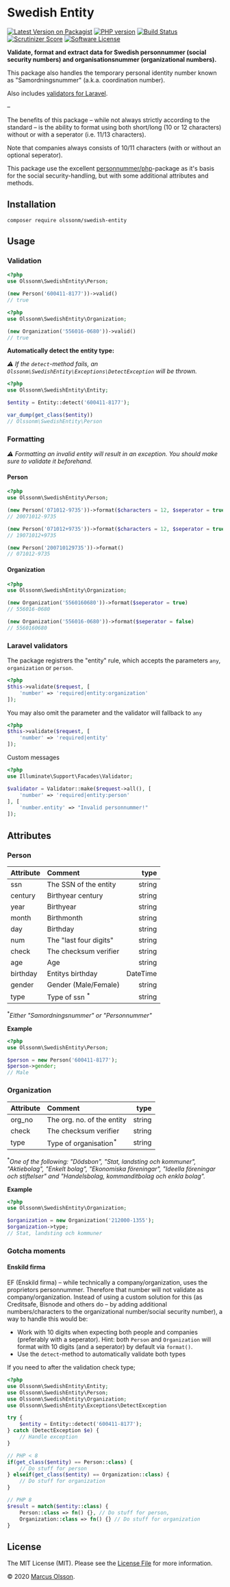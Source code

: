 # Swedish Entity

[![Latest Version on Packagist][version-ico]][packagist-link]
[![PHP version][php-ico]][packagist-link]
[![Build Status][build-ico]][build-link]
[![Scrutinizer Score][scrutinizer-ico]][scrutinizer-link]
[![Software License][license-ico]](LICENSE.md)

**Validate, format and extract data for Swedish personnummer (social security numbers) and organisationsnummer (organizational numbers).**

This package also handles the temporary personal identity number known as "Samordningsnummer" (a.k.a. coordination number).

Also includes [validators for Laravel](#laravel-validators).

–

The benefits of this package – while not always strictly according to the standard – is the ability to format using both short/long (10 or 12 characters) without or with a seperator (i.e. 11/13 characters).

Note that companies always consists of 10/11 characters (with or without an optional seperator).

This package use the excellent [personnummer/php](https://github.com/personnummer/php)-package as it's basis for the social security-handling, but with some additional attributes and methods.

## Installation

```
composer require olssonm/swedish-entity
```

## Usage

### Validation

```php
<?php
use Olssonm\SwedishEntity\Person;

(new Person('600411-8177'))->valid()
// true
```

```php
<?php
use Olssonm\SwedishEntity\Organization;

(new Organization('556016-0680'))->valid()
// true
```

**Automatically detect the entity type:**

*⚠️ If the `detect`-method fails, an `Olssonm\SwedishEntity\Exceptions\DetectException` will be thrown.*

```php
<?php
use Olssonm\SwedishEntity\Entity;

$entity = Entity::detect('600411-8177');

var_dump(get_class($entity))
// Olssonm\SwedishEntity\Person

```

### Formatting

*⚠️ Formatting an invalid entity will result in an exception. You should make sure to validate it beforehand.*

#### Person

```php
<?php
use Olssonm\SwedishEntity\Person;

(new Person('071012-9735'))->format($characters = 12, $seperator = true)
// 20071012-9735

(new Person('071012+9735'))->format($characters = 12, $seperator = true)
// 19071012+9735

(new Person('200710129735'))->format()
// 071012-9735
```

#### Organization

```php
<?php
use Olssonm\SwedishEntity\Organization;

(new Organization('5560160680'))->format($seperator = true)
// 556016-0680

(new Organization('556016-0680'))->format($seperator = false)
// 5560160680
```

### Laravel validators

The package registrers the "entity" rule, which accepts the parameters `any`, `organization` or `person`. 

```php
<?php
$this->validate($request, [
    'number' => 'required|entity:organization'
]);
```

You may also omit the parameter and the validator will fallback to `any`

```php
<?php
$this->validate($request, [
    'number' => 'required|entity'
]);
```

Custom messages

```php
<?php
use Illuminate\Support\Facades\Validator;

$validator = Validator::make($request->all(), [
    'number' => 'required|entity:person'
], [
    'number.entity' => "Invalid personnummer!"
]);
```

## Attributes

### Person

| Attribute | Comment                   | type      |
| ----------|:--------------------------|----------:|
| ssn       | The SSN of the entity     | string    |
| century   | Birthyear century         | string    |
| year      | Birthyear                 | string    |
| month     | Birthmonth                | string    |
| day       | Birthday                  | string    |
| num       | The "last four digits"    | string    |
| check     | The checksum verifier     | string    |
| age       | Age                       | string    |
| birthday  | Entitys birthday          | DateTime  |
| gender    | Gender (Male/Female)      | string    |
| type      | Type of ssn <sup>*</sup>  | string    |

<sup>*</sup>*Either "Samordningsnummer" or "Personnummer"*

**Example**

```php
<?php
use Olssonm\SwedishEntity\Person;

$person = new Person('600411-8177');
$person->gender;
// Male
```

### Organization

| Attribute | Comment                           | type      |
| ----------|:----------------------------------|----------:|
| org_no    | The org. no. of the entity        | string    |
| check     | The checksum verifier             | string    |
| type      | Type of organisation<sup>*</sup>  | string    |

<sup>*</sup>*One of the following: "Dödsbon", "Stat, landsting och kommuner", "Aktiebolag", "Enkelt bolag", "Ekonomiska föreningar", "Ideella föreningar och stiftelser" and "Handelsbolag, kommanditbolag och enkla bolag".*

**Example**

```php
<?php
use Olssonm\SwedishEntity\Organization;

$organization = new Organization('212000-1355');
$organization->type;
// Stat, landsting och kommuner
```

### Gotcha moments

#### Enskild firma
EF (Enskild firma) – while technically a company/organization, uses the proprietors personnummer. Therefore that number will not validate as company/organization. Instead of using a custom solution for this (as Creditsafe, Bisnode and others do – by adding additional numbers/characters to the organizational number/social security number), a way to handle this would be:

- Work with 10 digits when expecting both people and companies (preferably with a seperator). Hint: both `Person` and `Organization` will format with 10 digits (and a seperator) by default via `format()`.
- Use the `detect`-method to automatically validate both types

If you need to after the validation check type;

```php
<?php
use Olssonm\SwedishEntity\Entity;
use Olssonm\SwedishEntity\Person;
use Olssonm\SwedishEntity\Organization;
use Olssonm\SwedishEntity\Exceptions\DetectException

try {
    $entity = Entity::detect('600411-8177');
} catch (DetectException $e) {
    // Handle exception
}

// PHP < 8
if(get_class($entity) == Person::class) {
    // Do stuff for person
} elseif(get_class($entity) == Organization::class) {
    // Do stuff for organization
}

// PHP 8
$result = match($entity::class) {
    Person::class => fn() {}, // Do stuff for person,
    Organization::class => fn() {} // Do stuff for organization
}
```

## License

The MIT License (MIT). Please see the [License File](LICENSE.md) for more information.

© 2020 [Marcus Olsson](https://marcusolsson.me).

[version-ico]: https://img.shields.io/packagist/v/olssonm/swedish-entity.svg?style=flat-square
[build-ico]: https://img.shields.io/github/workflow/status/olssonm/swedish-entity/Run%20tests.svg?style=flat-square&label=tests
[license-ico]: https://img.shields.io/badge/license-MIT-brightgreen.svg?style=flat-square
[php-ico]: https://img.shields.io/packagist/php-v/olssonm/swedish-entity.svg?style=flat-square
[scrutinizer-ico]: https://img.shields.io/scrutinizer/g/olssonm/swedish-entity.svg?style=flat-square

[packagist-link]: https://packagist.org/packages/olssonm/swedish-entity
[build-link]: https://github.com/olssonm/swedish-entity/actions?query=workflow%3A%22Run+tests%22
[scrutinizer-link]: https://scrutinizer-ci.com/g/olssonm/swedish-entity

